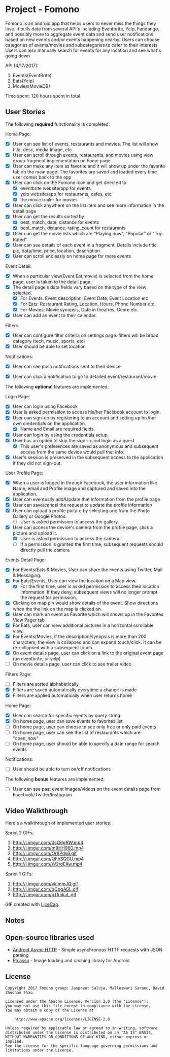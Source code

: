 # Project - Fomono

Fomono is an android app that helps users to never miss the things they love. It pulls data from several API's including Eventbrite, Yelp, Fandango, and possibly more to aggregate event data and send user notifications based on new events and/or events happening nearby. Users can choose categories of events/movies and subcategories to cater to their interests. Users can also manually search for events for any location and see what's going down

API (4/17/2017): 
1. Events(EventBrite)
2. Eats(Yelp)
3. Movies(MovieDB)

Time spent: 120 hours spent in total

## User Stories

The following **required** functionality is completed:

Home Page:
* [X] User can see list of events, restaurants and movies. The list will show title, desc, media Image, etc
* [X] User can scroll through events, restaurants, and movies using view group fragment implementation on home page
* [X] User can make any item as favorite and it will show up under the favorite tab on the main page. The favorites are saved and loaded every time user comes back to the app
* [X] User can click on the Fomono icon and get directed to
    * [X] eventbrite website/app for events
    * [X] yelp website/app for restaurants, cafes, etc
    * [X] the movie trailer for movies
* [X] User can click anywhere on the list item and see more information in the detail page 
* [X] User can get the results sorted by 
    * [X] best_match, date, distance for events
    * [X] best_match, distance, rating_count for restaurants
* [X] User can get the movie lists which are "Playing now", "Popular" or "Top Rated"
* [X] User can see details of each event in a fragment. Details include title, pic, data/time, price, location, description
* [X] User can scroll endlessly on home page for more events

Event Detail:
* [X] When a particular view(Event,Eat,movie) is selected from the home page, user is taken to the detail page.
* [X] The detail page's data fields vary based on the type of the view selected.
    * [X] For Events:  Event description, Event Date, Event Location etc
    * [X] For Eats: Restaurant Rating, Location, Hours, Phone Number etc.
    * [X] For Movies: Movie synopsis, Date in theatres, Genre etc.
* [X] User can add an event to their calendar.

Filters:
* [X] User can configure filter criteria on settings page. filters will be broad category (tech, music, sports, etc)
* [X] User should be able to set location

Notifications:
* [X] User can see push notifications sent to their device
* [X] User can click a notification to go to detailed event/restaurant/movie


The following **optional** features are implemented:

Login Page:
* [X] User can login using Facebook
* [X] User is asked permission to access his/her Facebook account to login.
* [X] User can sign-up by registering to an account and setting up his/her own credentials on the application.
    * [X] Name and Email are required fields.
* [X] User can login by using the credentials setup.
* [X] User has an option to skip the sign-in and login as a guest
    * [X] This user's preferences are saved as anonymous and subsequent access from the same device would pull that info.
* [X] User's session is preserved in the subsequent access to the application if they did not sign-out.

User Profile Page:
* [X] When a user is logged in through Facebook,  the user information like Name, email and Profile image and captured and saved into the application.
* [X] User can eventually add/Update that information from the profile page
* [X] User can save/cancel the request to  update the profile information
* [X] User can upload a profile picture  by selecting one from the Photo Gallery or Google Photos.  
    * [ ] User is asked permission to access the gallery.
* [X] User can access the device's camera from the profile page, click a picture and upload it.
    * [X] User is asked permission to access the camera.
    * [ ] If a permission is granted the first time, subsequent requests should directly pull the camera

Events Detail Page:
* [X] For Events/Eats & Movies, User can share the events using Twitter, Mail & Messaging.
* [X] For Eats/Events, User can view the location on a Map view.
    * [X] For the first time, user is asked permission to access their location information. If they deny, subsequent views will no longer prompt the request for permission.
* [X] Clicking on map pin would show details of the event. Show directions when the the link on the map is clicked on. 
* [X] User can mark an event as Favorite which will shows up in the Favorites View Pager tab.
* [X] For Eats, user can view additional pictures in a horizontal scrollable view. 
* [X] For Events/Movies, if the description/synopsis is more than 200 characters, the view is collapsed and can expand touch/click. It can be re-collapsed with a subsequent touch.
* [X] On event details page, user can click on a link to the original event page (on eventbrite, or yelp)
* [ ] On movie details page, user can click to see trailer video

Filters Page:
* [ ] Filters are sorted alphabetically
* [X] Filters are saved automatically everytime a change is made
* [X] Filters are applied automatically when user returns home

Home Page:
* [X] User can search for specific events by query string
* [X] On home page, user can save events to favorites list
* [ ] On home page, user can choose to see only free or only paid events
* [ ] On home page, user can see the list of restaurants which are "open_now"
* [ ] On home page, user should be able to specify a date range for search events

Notifications:
* [ ] User should be able to turn on/off notifications


The following **bonus** features are implemented:

* [ ] User can see past event images/videos on the event details page from Facebook/Twitter/Instagram


## Video Walkthrough

Here's a walkthrough of implemented user stories:

Sprint 2 GIFs:
1. http://i.imgur.com/dcGdgRW.mp4
2. http://i.imgur.com/m9HH960.mp4
3. http://i.imgur.com/Or8Pds6.gif
4. http://i.imgur.com/QFhSQGU.mp4
5. http://i.imgur.com/W2roEKw.mp4

Sprint 1 GIFs:
1. http://i.imgur.com/vklmmJQ.gif
2. http://i.imgur.com/qQpgA6L.gif
3. http://i.imgur.com/gTk5kaL.gif

GIF created with [LiceCap](http://www.cockos.com/licecap/).

## Notes


## Open-source libraries used

- [Android Async HTTP](https://github.com/loopj/android-async-http) - Simple asynchronous HTTP requests with JSON parsing
- [Picasso](http://square.github.io/picasso/) - Image loading and caching library for Android

## License

    Copyright 2017 Fomono group: Jaspreet Saluja, Malleswari Saranu, David Zhuohao Shao.

    Licensed under the Apache License, Version 2.0 (the "License");
    you may not use this file except in compliance with the License.
    You may obtain a copy of the License at

        http://www.apache.org/licenses/LICENSE-2.0

    Unless required by applicable law or agreed to in writing, software
    distributed under the License is distributed on an "AS IS" BASIS,
    WITHOUT WARRANTIES OR CONDITIONS OF ANY KIND, either express or implied.
    See the License for the specific language governing permissions and
    limitations under the License.
